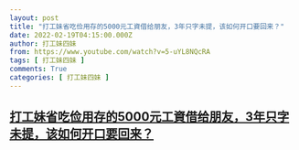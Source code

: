 ```yaml
---
layout: post
title: "打工妹省吃俭用存的5000元工資借给朋友，3年只字未提，该如何开口要回来？"
date: 2022-02-19T04:15:00.000Z
author: 打工妹四妹
from: https://www.youtube.com/watch?v=5-uYL8NQcRA
tags: [ 打工妹四妹 ]
comments: True
categories: [ 打工妹四妹 ]
---
```

<!--1645244100000-->
[打工妹省吃俭用存的5000元工資借给朋友，3年只字未提，该如何开口要回来？](https://www.youtube.com/watch?v=5-uYL8NQcRA)
------

<div>

</div>
